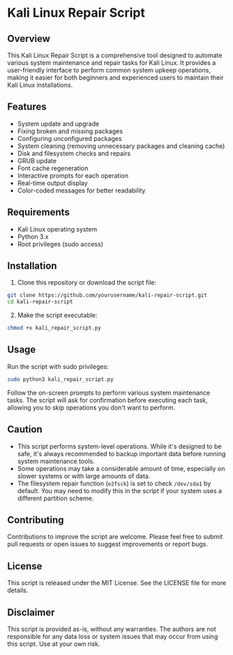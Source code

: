 # Kali Linux Repair Script

## Overview

This Kali Linux Repair Script is a comprehensive tool designed to automate various system maintenance and repair tasks for Kali Linux. It provides a user-friendly interface to perform common system upkeep operations, making it easier for both beginners and experienced users to maintain their Kali Linux installations.

## Features

- System update and upgrade
- Fixing broken and missing packages
- Configuring unconfigured packages
- System cleaning (removing unnecessary packages and cleaning cache)
- Disk and filesystem checks and repairs
- GRUB update
- Font cache regeneration
- Interactive prompts for each operation
- Real-time output display
- Color-coded messages for better readability

## Requirements

- Kali Linux operating system
- Python 3.x
- Root privileges (sudo access)

## Installation

1. Clone this repository or download the script file:

```bash
git clone https://github.com/yourusername/kali-repair-script.git
cd kali-repair-script
```

2. Make the script executable:

```bash
chmod +x kali_repair_script.py
```

## Usage

Run the script with sudo privileges:

```bash
sudo python3 kali_repair_script.py
```

Follow the on-screen prompts to perform various system maintenance tasks. The script will ask for confirmation before executing each task, allowing you to skip operations you don't want to perform.

## Caution

- This script performs system-level operations. While it's designed to be safe, it's always recommended to backup important data before running system maintenance tools.
- Some operations may take a considerable amount of time, especially on slower systems or with large amounts of data.
- The filesystem repair function (`e2fsck`) is set to check `/dev/sda1` by default. You may need to modify this in the script if your system uses a different partition scheme.

## Contributing

Contributions to improve the script are welcome. Please feel free to submit pull requests or open issues to suggest improvements or report bugs.

## License

This script is released under the MIT License. See the LICENSE file for more details.

## Disclaimer

This script is provided as-is, without any warranties. The authors are not responsible for any data loss or system issues that may occur from using this script. Use at your own risk.
